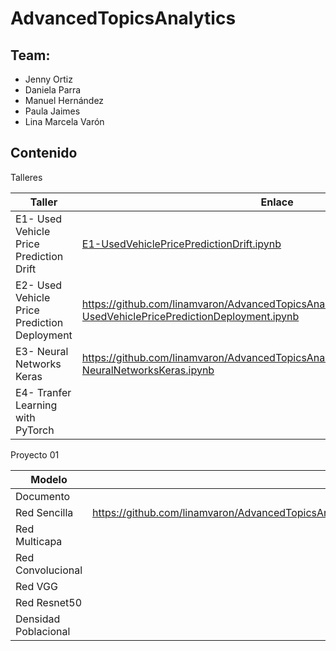 #  AdvancedTopicsAnalytics
## Team:
* Jenny Ortiz
* Daniela Parra
* Manuel Hernández
* Paula Jaimes
* Lina Marcela Varón

## Contenido

Talleres

| Taller   | Enlace | 
|----------|-------------|
| E1- Used Vehicle Price Prediction Drift | [E1-UsedVehiclePricePredictionDrift.ipynb](https://github.com/linamvaron/AdvancedTopicsAnalytics/blob/main/Exercises/E1-UsedVehiclePricePredictionDrift.ipynb)   | 
| E2- Used Vehicle Price Prediction Deployment  |  https://github.com/linamvaron/AdvancedTopicsAnalytics/blob/main/Exercises/E2-UsedVehiclePricePredictionDeployment.ipynb |
| E3- Neural Networks Keras | https://github.com/linamvaron/AdvancedTopicsAnalytics/blob/main/Exercises/E3-NeuralNetworksKeras.ipynb | 
| E4- Tranfer Learning with PyTorch |   | 


Proyecto 01

| Modelo   | Enlace | 
|----------|-------------|
| Documento |    | 
| Red Sencilla  |  https://github.com/linamvaron/AdvancedTopicsAnalytics/blob/main/Projects/P0_BigMonksDetection/SimpleNeuralNetwork.ipynb  |
| Red Multicapa |  | 
| Red Convolucional |   | 
| Red VGG |   |
| Red Resnet50 |  | 
| Densidad Poblacional |   | 